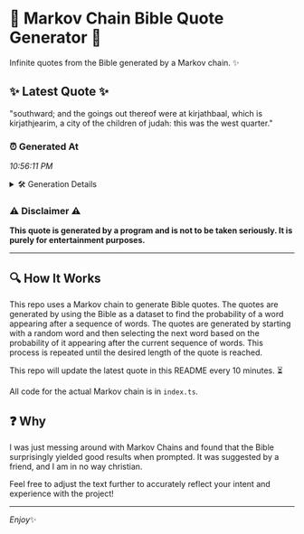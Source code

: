 # 📖 Markov Chain Bible Quote Generator 📖

Infinite quotes from the Bible generated by a Markov chain. ✨

## ✨ Latest Quote ✨
"southward; and the goings out thereof were at kirjathbaal, which is kirjathjearim, a city of the children of judah: this was the west quarter."

### ⏰ Generated At
*10:56:11 PM*

<details>
    <summary>🛠️ Generation Details</summary>
    <p>
        <strong>🌱 Seed:</strong> southward;<br>
        <strong>🔄 Iterations:</strong> 23<br>
        <strong>📜 Context History:</strong><br>[ southward; ]: and<br>[ southward;, and ]: the<br>[ southward;, and, the ]: goings<br>[ southward;, and, the, goings ]: out<br>[ southward;, and, the, goings, out ]: thereof<br>[ southward;, and, the, goings, out, thereof ]: were<br>[ and, the, goings, out, thereof, were ]: at<br>[ the, goings, out, thereof, were, at ]: kirjathbaal,<br>[ goings, out, thereof, were, at, kirjathbaal, ]: which<br>[ out, thereof, were, at, kirjathbaal,, which ]: is<br>[ thereof, were, at, kirjathbaal,, which, is ]: kirjathjearim,<br>[ were, at, kirjathbaal,, which, is, kirjathjearim, ]: a<br>[ at, kirjathbaal,, which, is, kirjathjearim,, a ]: city<br>[ kirjathbaal,, which, is, kirjathjearim,, a, city ]: of<br>[ which, is, kirjathjearim,, a, city, of ]: the<br>[ is, kirjathjearim,, a, city, of, the ]: children<br>[ kirjathjearim,, a, city, of, the, children ]: of<br>[ a, city, of, the, children, of ]: judah:<br>[ city, of, the, children, of, judah: ]: this<br>[ of, the, children, of, judah:, this ]: was<br>[ the, children, of, judah:, this, was ]: the<br>[ children, of, judah:, this, was, the ]: west<br>[ of, judah:, this, was, the, west ]: quarter.<br>
    </p>
</details>

### ⚠️ Disclaimer ⚠️
**This quote is generated by a program and is not to be taken seriously. It is purely for entertainment purposes.**

---

## 🔍 How It Works

This repo uses a Markov chain to generate Bible quotes. The quotes are generated by using the Bible as a dataset to find the probability of a word appearing after a sequence of words. The quotes are generated by starting with a random word and then selecting the next word based on the probability of it appearing after the current sequence of words. This process is repeated until the desired length of the quote is reached.

This repo will update the latest quote in this README every 10 minutes. ⏳

All code for the actual Markov chain is in `index.ts`.

## ❓ Why

I was just messing around with Markov Chains and found that the Bible surprisingly yielded good results when prompted. 
It was suggested by a friend, and I am in no way christian.

Feel free to adjust the text further to accurately reflect your intent and experience with the project!

---

*Enjoy*✨
